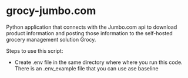 # grocy-jumbo.com
Python application that connects with the Jumbo.com api to download product information and posting those information to the self-hosted grocery management solution Grocy.

Steps to use this script:

* Create .env file in the same directory where where you run this code. There is an .env_example file that you can use ase baseline

